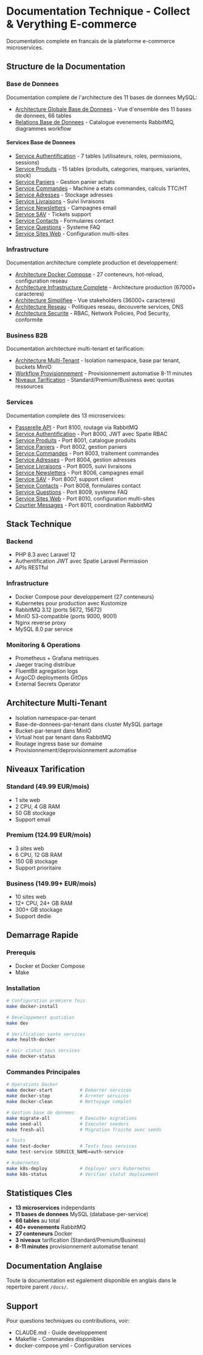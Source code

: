 # Documentation Technique - Collect & Verything E-commerce

Documentation complete en francais de la plateforme e-commerce microservices.

## Structure de la Documentation

### Base de Donnees

Documentation complete de l'architecture des 11 bases de donnees MySQL:

- [Architecture Globale Base de Donnees](database/00-architecture-globale-base-de-donnees.md) - Vue d'ensemble des 11 bases de donnees, 66 tables
- [Relations Base de Donnees](database/01-relations-base-de-donnees.md) - Catalogue evenements RabbitMQ, diagrammes workflow

#### Services Base de Donnees

- [Service Authentification](database/services/auth-service-base-de-donnees.md) - 7 tables (utilisateurs, roles, permissions, sessions)
- [Service Produits](database/services/products-service-base-de-donnees.md) - 15 tables (produits, categories, marques, variantes, stock)
- [Service Paniers](database/services/baskets-service-base-de-donnees.md) - Gestion panier achats
- [Service Commandes](database/services/orders-service-base-de-donnees.md) - Machine a etats commandes, calculs TTC/HT
- [Service Adresses](database/services/addresses-service-base-de-donnees.md) - Stockage adresses
- [Service Livraisons](database/services/deliveries-service-base-de-donnees.md) - Suivi livraisons
- [Service Newsletters](database/services/newsletters-service-base-de-donnees.md) - Campagnes email
- [Service SAV](database/services/sav-service-base-de-donnees.md) - Tickets support
- [Service Contacts](database/services/contacts-service-base-de-donnees.md) - Formulaires contact
- [Service Questions](database/services/questions-service-base-de-donnees.md) - Systeme FAQ
- [Service Sites Web](database/services/websites-service-base-de-donnees.md) - Configuration multi-sites

### Infrastructure

Documentation architecture complete production et developpement:

- [Architecture Docker Compose](infrastructure/01-architecture-docker-compose.md) - 27 conteneurs, hot-reload, configuration reseau
- [Architecture Infrastructure Complete](infrastructure/02-architecture-infrastructure-complete.md) - Architecture production (67000+ caracteres)
- [Architecture Simplifiee](infrastructure/03-architecture-simplifiee.md) - Vue stakeholders (36000+ caracteres)
- [Architecture Reseau](infrastructure/04-architecture-reseau.md) - Politiques reseau, decouverte services, DNS
- [Architecture Securite](infrastructure/05-architecture-securite.md) - RBAC, Network Policies, Pod Security, conformite

### Business B2B

Documentation architecture multi-tenant et tarification:

- [Architecture Multi-Tenant](business/01-architecture-multi-tenant.md) - Isolation namespace, base par tenant, buckets MinIO
- [Workflow Provisionnement](business/02-workflow-provisionnement.md) - Provisionnement automatise 8-11 minutes
- [Niveaux Tarification](business/03-niveaux-tarification.md) - Standard/Premium/Business avec quotas ressources

### Services

Documentation complete des 13 microservices:

- [Passerelle API](services/01-passerelle-api.md) - Port 8100, routage via RabbitMQ
- [Service Authentification](services/02-service-authentification.md) - Port 8000, JWT avec Spatie RBAC
- [Service Produits](services/03-service-produits.md) - Port 8001, catalogue produits
- [Service Paniers](services/04-service-paniers.md) - Port 8002, gestion paniers
- [Service Commandes](services/05-service-commandes.md) - Port 8003, traitement commandes
- [Service Adresses](services/06-service-adresses.md) - Port 8004, gestion adresses
- [Service Livraisons](services/07-service-livraisons.md) - Port 8005, suivi livraisons
- [Service Newsletters](services/08-service-newsletters.md) - Port 8006, campagnes email
- [Service SAV](services/09-service-sav.md) - Port 8007, support client
- [Service Contacts](services/10-service-contacts.md) - Port 8008, formulaires contact
- [Service Questions](services/11-service-questions.md) - Port 8009, systeme FAQ
- [Service Sites Web](services/12-service-sites-web.md) - Port 8010, configuration multi-sites
- [Courtier Messages](services/13-courtier-messages.md) - Port 8011, coordination RabbitMQ

## Stack Technique

### Backend
- PHP 8.3 avec Laravel 12
- Authentification JWT avec Spatie Laravel Permission
- APIs RESTful

### Infrastructure
- Docker Compose pour developpement (27 conteneurs)
- Kubernetes pour production avec Kustomize
- RabbitMQ 3.12 (ports 5672, 15672)
- MinIO S3-compatible (ports 9000, 9001)
- Nginx reverse proxy
- MySQL 8.0 par service

### Monitoring & Operations
- Prometheus + Grafana metriques
- Jaeger tracing distribue
- FluentBit agregation logs
- ArgoCD deployments GitOps
- External Secrets Operator

## Architecture Multi-Tenant

- Isolation namespace-par-tenant
- Base-de-donnees-par-tenant dans cluster MySQL partage
- Bucket-par-tenant dans MinIO
- Virtual host par tenant dans RabbitMQ
- Routage ingress base sur domaine
- Provisionnement/deprovisionnement automatise

## Niveaux Tarification

### Standard (49.99 EUR/mois)
- 1 site web
- 2 CPU, 4 GB RAM
- 50 GB stockage
- Support email

### Premium (124.99 EUR/mois)
- 3 sites web
- 6 CPU, 12 GB RAM
- 150 GB stockage
- Support prioritaire

### Business (149.99+ EUR/mois)
- 10 sites web
- 12+ CPU, 24+ GB RAM
- 300+ GB stockage
- Support dedie

## Demarrage Rapide

### Prerequis
- Docker et Docker Compose
- Make

### Installation

```bash
# Configuration premiere fois
make docker-install

# Developpement quotidien
make dev

# Verification sante services
make health-docker

# Voir statut tous services
make docker-status
```

### Commandes Principales

```bash
# Operations Docker
make docker-start          # Demarrer services
make docker-stop           # Arreter services
make docker-clean          # Nettoyage complet

# Gestion base de donnees
make migrate-all           # Executer migrations
make seed-all              # Executer seeders
make fresh-all             # Migration fraiche avec seeds

# Tests
make test-docker           # Tests tous services
make test-service SERVICE_NAME=auth-service

# Kubernetes
make k8s-deploy            # Deployer vers Kubernetes
make k8s-status            # Verifier statut deploiement
```

## Statistiques Cles

- **13 microservices** independants
- **11 bases de donnees** MySQL (database-per-service)
- **66 tables** au total
- **40+ evenements** RabbitMQ
- **27 conteneurs** Docker
- **3 niveaux** tarification (Standard/Premium/Business)
- **8-11 minutes** provisionnement automatise tenant

## Documentation Anglaise

Toute la documentation est egalement disponible en anglais dans le repertoire parent `/docs/`.

## Support

Pour questions techniques ou contributions, voir:
- CLAUDE.md - Guide developpement
- Makefile - Commandes disponibles
- docker-compose.yml - Configuration services
